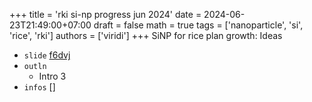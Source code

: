 +++
title = 'rki si-np progress jun 2024'
date = 2024-06-23T21:49:00+07:00
draft = false
math = true
tags = ['nanoparticle', 'si', 'rice', 'rki']
authors = ['viridi']
+++
SiNP for rice plan growth: Ideas <!--more-->

+ `slide` [f6dvj](https://osf.io/f6dvj)
+ `outln`
  - Intro 3
+ `infos` []
